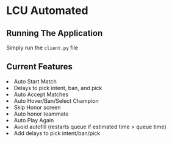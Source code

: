 # LCU Automated

## Running The Application

Simply run the `client.py` file



## Current Features
<li>Auto Start Match</li>
<li>Delays to pick intent, ban, and pick</li>
<li>Auto Accept Matches</li>
<li>Auto Hover/Ban/Select Champion</li>
<li>Skip Honor screen</li>
<li>Auto honor teammate</li>
<li>Auto Play Again</li>
<li>Avoid autofill (restarts queue if estimated time > queue time)</li>
<li>Add delays to pick intent/ban/pick</li>